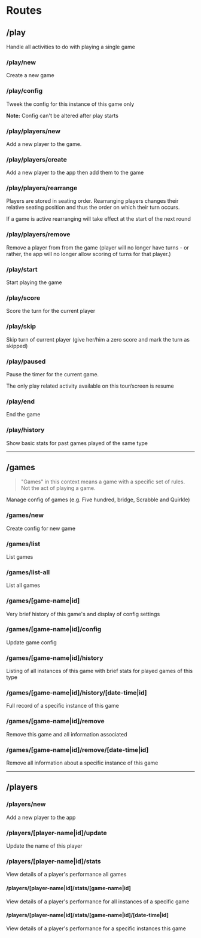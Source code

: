 # Routes

## /play

Handle all activities to do with playing a single game

### /play/new

Create a new game

### /play/config

Tweek the config for this instance of this game only

__Note:__ Config can't be altered after play starts

### /play/players/new

Add a new player to the game.

### /play/players/create

Add a new player to the app then add them to the game

### /play/players/rearrange

Players are stored in seating order. Rearranging players changes their relative seating position and thus the order on which their turn occurs.

If a game is active rearranging will take effect at the start of the next round

### /play/players/remove

Remove a player from from the game (player will no longer have turns - or rather, the app will no longer allow scoring of turns for that player.)

### /play/start

Start playing the game

### /play/score

Score the turn for the current player

### /play/skip

Skip turn of current player (give her/him a zero score and mark the turn as skipped)

### /play/paused

Pause the timer for the current game.

The only play related activity available on this tour/screen is resume

### /play/end

End the game

### /play/history

Show basic stats for past games played of the same type


-----

## /games

> "Games" in this context means a game with a specific set of rules. Not the act of playing a game.

Manage config of games (e.g. Five hundred, bridge, Scrabble and Quirkle)

### /games/new

Create config for new game

### /games/list

List games

### /games/list-all

List all games

### /games/[game-name|id]

Very brief history of this game's and display of config settings

### /games/[game-name|id]/config

Update game config

### /games/[game-name|id]/history

Listing of all instances of this game with brief stats for played games of this type

### /games/[game-name|id]/history/[date-time|id]

Full record of a specific instance of this game

### /games/[game-name|id]/remove

Remove this game and all information associated

### /games/[game-name|id]/remove/[date-time|id]

Remove all information about a specific instance of this game


-----

## /players

### /players/new

Add a new player to the app

### /players/[player-name|id]/update

Update the name of this player

### /players/[player-name|id]/stats

View details of a player's performance all games

#### /players/[player-name|id]/stats/[game-name|id]

View details of a player's performance for all instances of a specific game

#### /players/[player-name|id]/stats/[game-name|id]/[date-time|id]

View details of a player's performance for a specific instances this game